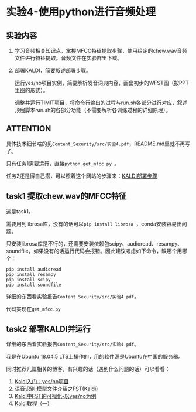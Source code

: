# 实验4-使用python进行音频处理  
## 实验内容

1. 学习音频相关知识点，掌握MFCC特征提取步骤，使用给定的chew.wav音频文件进行特征提取。音频文件在实验群里下载。

2. 部署KALDI，简要叙述部署步骤。

   运行yes/no项目实例，简要解析发音词典内容，画出初步的WFST图（按PPT里图的形式）。

   调整并运行TIMIT项目，将命令行输出的过程与run.sh各部分进行对应，叙述顶层脚本run.sh的各部分功能（不需要解析各训练过程的详细原理）。

##  ATTENTION

具体技术细节啥的见`Content_Sexurity/src/实验4.pdf`，README.md里就不再写了。

只有任务1需要运行，直接`python get_mfcc.py `。

任务2还是得自己搭，可以照着这个网站的步骤来：[KALDI部署步骤](https://zhuanlan.zhihu.com/p/44483840)

## **task1 提取chew.wav的MFCC特征**

这是task1。

需要用到librosa库，没有的话可以`pip install librosa `，conda安装容易出问题。

只安装librosa库是不行的，还需要安装依赖包scipy、audioread、resampy、soundfile，如果没有的话运行代码会报错。因此建议考虑如下命令，缺哪个用哪个：

```
pip install audioread
pip install resampy
pip install scipy
pip install soundfile
```

详细的东西看实验报告`Content_Sexurity/src/实验4.pdf`。

代码实现在`get_mfcc.py`

## task2 部署KALDI并运行

详细的东西看实验报告`Content_Sexurity/src/实验4.pdf`。

我是在Ubuntu 18.04.5 LTS上操作的，用的软件源是Ubuntu在中国的服务器。

同时推荐几篇相关的博客，有兴趣的话（遇到什么问题的话）可以看看：

1. [Kaldi入门：yes/no项目](https://www.jianshu.com/p/09deba57f339)
2. [语音识别:模型文件介绍之FST(Kaldi)](https://zhuanlan.zhihu.com/p/74829828)
3. [Kaldi中FST的可视化-以yes/no为例](https://blog.csdn.net/u013677156/article/details/77893661)
4. [Kaldi教程（一）](http://fancyerii.github.io/kaldidoc/tutorial1/)

